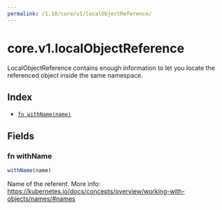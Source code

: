 ```yaml
---
permalink: /1.18/core/v1/localObjectReference/
---
```


# core.v1.localObjectReference

LocalObjectReference contains enough information to let you locate the referenced object inside the same namespace.

## Index

* [`fn withName(name)`](#fn-withname)

## Fields

### fn withName

```ts
withName(name)
```

Name of the referent. More info: https://kubernetes.io/docs/concepts/overview/working-with-objects/names/#names